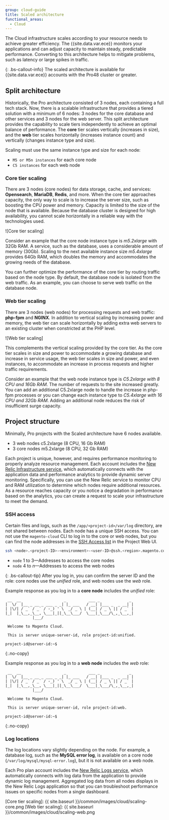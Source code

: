 ```yaml
---
group: cloud-guide
title: Scaled architecture
functional_areas:
  - Cloud
---
```


The Cloud infrastructure scales according to your resource needs to achieve greater efficiency. The {{site.data.var.ece}} monitors your applications and can adjust capacity to maintain steady, predictable performance. Converting to this architecture helps to mitigate problems, such as latency or large spikes in traffic.

{: .bs-callout-info}
The scaled architecture is available for {{site.data.var.ece}} accounts with the Pro48 cluster or greater.

## Split architecture

Historically, the Pro architecture consisted of 3 nodes, each containing a full tech stack. Now, there is a scalable infrastructure that provides a tiered solution with a minimum of 6 nodes: 3 nodes for the core database and other services and 3 nodes for the web server. This split architecture provides the capability to scale tiers independently to achieve an optimal balance of performance. The **core** tier scales vertically (increases in size), and the **web** tier scales horizontally (increases instance count) and vertically (changes instance type and size).

Scaling must use the same instance type and size for each node:

-  `M5 or M5n instances` for each core node
-  `C5 instances` for each web node

### Core tier scaling

There are 3 nodes (core nodes) for data storage, cache, and services: **Opensearch**, **MariaDB**, **Redis**, and more. When the core tier approaches capacity, the only way to scale is to increase the server size, such as boosting the CPU power and memory. Capacity is limited to the size of the node that is available. Because the database cluster is designed for high availability, you cannot scale horizontally in a reliable way with the technologies used.

![Core tier scaling]

Consider an example that the core node instance type is _m5.2xlarge_ with 32Gb RAM. A service, such as the database, uses a considerable amount of memory (30Gb). Scaling to the next available instance size _m5.4xlarge_ provides 64Gb RAM, which doubles the memory and accommodates the growing needs of the database.

You can further optimize the performance of the core tier by routing traffic based on the node type. By default, the database node is isolated from the web traffic. As an example, you can choose to serve web traffic on the database node.

### Web tier scaling

There are 3 nodes (web nodes) for processing requests and web traffic: **php-fpm** and **NGINX**. In addition to vertical scaling by increasing power and memory, the web tier can scale horizontally by adding extra web servers to an existing cluster when constricted at the PHP level.

![Web tier scaling]

This complements the vertical scaling provided by the core tier. As the core tier scales in size and power to accommodate a growing database and increase in service usage, the web tier scales in size and power, and even instances, to accommodate an increase in process requests and higher traffic requirements.

Consider an example that the web node instance type is _C5.2xlarge with 8 CPU and 16Gb RAM_. The number of requests to the site increased greatly. You can add an additional C5.2xlarge node to handle the increase in php-fpm processes or you can change each instance type to _C5.4xlarge with 16 CPU and 32Gb RAM_. Adding an additional node reduces the risk of insufficient surge capacity.

## Project structure

Minimally, Pro projects with the Scaled architecture have 6 nodes available.

-  3 web nodes c5.2xlarge (8 CPU, 16 Gb RAM)
-  3 core nodes m5.2xlarge (8 CPU, 32 Gb RAM)

Each project is unique, however, and requires performance monitoring to properly analyze resource management. Each account includes the [New Relic Infrastructure service][nri], which automatically connects with the application data and performance analytics to provide dynamic server monitoring. Specifically, you can use the New Relic service to monitor CPU and RAM utilization to determine which nodes require additional resources. As a resource reaches capacity or you notice a degradation in performance based on the analytics, you can create a request to scale your infrastructure to meet the demand.

### SSH access

Certain files and logs, such as the `/app/<project-id>/var/log` directory, are not shared between nodes. Each node has a unique SSH access. You can not use the `magento-cloud` CLI to log in to the core or web nodes, but you can find the node addresses in the [SSH Access list] in the Project Web UI.

```bash
ssh <node>.<project-ID>-<environment>-<user-ID>@ssh.<region>.magento.com
```

-  `node` 1 to 3—Addresses to access the core nodes
-  `node` 4 to _n_—Addresses to access the web nodes

{: .bs-callout-tip}
After you log in, you can confirm the server ID and the role: core nodes use the _unified_ role, and web nodes use the _web_ role.

Example response as you log in to a **core node** includes the _unified_ role:

```terminal
 __  __                   _          ___ _             _
|  \/  |__ _ __ _ ___ _ _| |_ ___   / __| |___ _  _ __| |
| |\/| / _` / _` / -_) ' \  _/ _ \ | (__| / _ \ || / _` |
|_|  |_\__,_\__, \___|_||_\__\___/  \___|_\___/\_,_\__,_|
            |___/

 Welcome to Magento Cloud.

 This is server unique-server-id, role project-id:unified.

project-id@server-id:~$
```
{:.no-copy}

Example response as you log in to a **web node** includes the _web_ role:

```terminal
 __  __                   _          ___ _             _
|  \/  |__ _ __ _ ___ _ _| |_ ___   / __| |___ _  _ __| |
| |\/| / _` / _` / -_) ' \  _/ _ \ | (__| / _ \ || / _` |
|_|  |_\__,_\__, \___|_||_\__\___/  \___|_\___/\_,_\__,_|
            |___/

 Welcome to Magento Cloud.

 This is server unique-server-id, role project-id:web.

project-id@server-id:~$
```
{:.no-copy}

### Log locations

The log locations vary slightly depending on the node. For example, a database log, such as the **MySQL error log**, is available on a core node (`/var/log/mysql/mysql-error.log`), but it is not available on a web node.

Each Pro plan account includes the [New Relic Logs service][nri], which automatically connects with log data from the application to provide dynamic log management. Aggregated log data from all nodes displays in the New Relic Logs application so that you can troubleshoot performance issues on specific nodes from a single dashboard.

<!-- Link definitions -->
[Core tier scaling]: {{ site.baseurl }}/common/images/cloud/scaling-core.png
[Web tier scaling]: {{ site.baseurl }}/common/images/cloud/scaling-web.png

[SSH access list]: {{page.baseurl}}/cloud/env/environments-ssh.html#web-interface
[nri]: {{page.baseurl}}/cloud/project/new-relic.html
